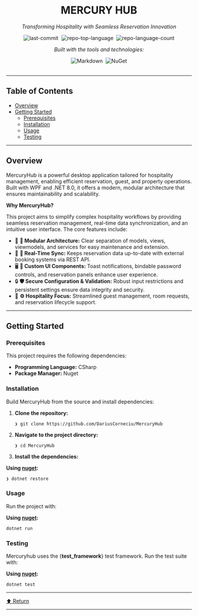<div id="top" class="">

<div align="center" class="text-center">
<h1>MERCURY HUB</h1>
<p><em>Transforming Hospitality with Seamless Reservation Innovation</em></p>

<img alt="last-commit" src="https://img.shields.io/github/last-commit/DariusCorneciu/MercuryHub?style=flat&amp;logo=git&amp;logoColor=white&amp;color=0080ff" class="inline-block mx-1" style="margin: 0px 2px;">
<img alt="repo-top-language" src="https://img.shields.io/github/languages/top/DariusCorneciu/MercuryHub?style=flat&amp;color=0080ff" class="inline-block mx-1" style="margin: 0px 2px;">
<img alt="repo-language-count" src="https://img.shields.io/github/languages/count/DariusCorneciu/MercuryHub?style=flat&amp;color=0080ff" class="inline-block mx-1" style="margin: 0px 2px;">
<p><em>Built with the tools and technologies:</em></p>
<img alt="Markdown" src="https://img.shields.io/badge/Markdown-000000.svg?style=flat&amp;logo=Markdown&amp;logoColor=white" class="inline-block mx-1" style="margin: 0px 2px;">
<img alt="NuGet" src="https://img.shields.io/badge/NuGet-004880.svg?style=flat&amp;logo=NuGet&amp;logoColor=white" class="inline-block mx-1" style="margin: 0px 2px;">
</div>
<br>
<hr>
<h2>Table of Contents</h2>
<ul class="list-disc pl-4 my-0">
<li class="my-0"><a href="#overview">Overview</a></li>
<li class="my-0"><a href="#getting-started">Getting Started</a>
<ul class="list-disc pl-4 my-0">
<li class="my-0"><a href="#prerequisites">Prerequisites</a></li>
<li class="my-0"><a href="#installation">Installation</a></li>
<li class="my-0"><a href="#usage">Usage</a></li>
<li class="my-0"><a href="#testing">Testing</a></li>
</ul>
</li>
</ul>
<hr>
<h2>Overview</h2>
<p>MercuryHub is a powerful desktop application tailored for hospitality management, enabling efficient reservation, guest, and property operations. Built with WPF and .NET 8.0, it offers a modern, modular architecture that ensures maintainability and scalability.</p>
<p><strong>Why MercuryHub?</strong></p>
<p>This project aims to simplify complex hospitality workflows by providing seamless reservation management, real-time data synchronization, and an intuitive user interface. The core features include:</p>
<ul class="list-disc pl-4 my-0">
<li class="my-0">🧩 <strong>🔧 Modular Architecture:</strong> Clear separation of models, views, viewmodels, and services for easy maintenance and extension.</li>
<li class="my-0">🎯 <strong>🔄 Real-Time Sync:</strong> Keeps reservation data up-to-date with external booking systems via REST API.</li>
<li class="my-0">🖥️ <strong>🎨 Custom UI Components:</strong> Toast notifications, bindable password controls, and reservation panels enhance user experience.</li>
<li class="my-0">🔒 <strong>🛡️ Secure Configuration &amp; Validation:</strong> Robust input restrictions and persistent settings ensure data integrity and security.</li>
<li class="my-0">🚀 <strong>⚙️ Hospitality Focus:</strong> Streamlined guest management, room requests, and reservation lifecycle support.</li>
</ul>
<hr>
<h2>Getting Started</h2>
<h3>Prerequisites</h3>
<p>This project requires the following dependencies:</p>
<ul class="list-disc pl-4 my-0">
<li class="my-0"><strong>Programming Language:</strong> CSharp</li>
<li class="my-0"><strong>Package Manager:</strong> Nuget</li>
</ul>
<h3>Installation</h3>
<p>Build MercuryHub from the source and install dependencies:</p>
<ol>
<li class="my-0">
<p><strong>Clone the repository:</strong></p>
<pre><code class="language-sh">❯ git clone https://github.com/DariusCorneciu/MercuryHub
</code></pre>
</li>
<li class="my-0">
<p><strong>Navigate to the project directory:</strong></p>
<pre><code class="language-sh">❯ cd MercuryHub
</code></pre>
</li>
<li class="my-0">
<p><strong>Install the dependencies:</strong></p>
</li>
</ol>
<p><strong>Using <a href="https://docs.microsoft.com/en-us/dotnet/csharp/">nuget</a>:</strong></p>
<pre><code class="language-sh">❯ dotnet restore
</code></pre>
<h3>Usage</h3>
<p>Run the project with:</p>
<p><strong>Using <a href="https://docs.microsoft.com/en-us/dotnet/csharp/">nuget</a>:</strong></p>
<pre><code class="language-sh">dotnet run
</code></pre>
<h3>Testing</h3>
<p>Mercuryhub uses the {<strong>test_framework</strong>} test framework. Run the test suite with:</p>
<p><strong>Using <a href="https://docs.microsoft.com/en-us/dotnet/csharp/">nuget</a>:</strong></p>
<pre><code class="language-sh">dotnet test
</code></pre>
<hr>
<div align="left" class=""><a href="#top">⬆ Return</a></div>
<hr></div>
